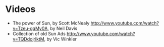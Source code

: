 # Videos 

*   The power of Sun, by Scott McNealy <http://www.youtube.com/watch?v=Tzeu-gqMy0A>, by Neil Davis
*   Collection of old Sun Ads <http://www.youtube.com/watch?v=TQDdojrlktM>, by Vic Winkler
